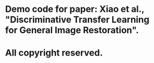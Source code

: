 # Demo code for paper: Xiao et al., "Discriminative Transfer Learning for General Image Restoration".
# All copyright reserved.
